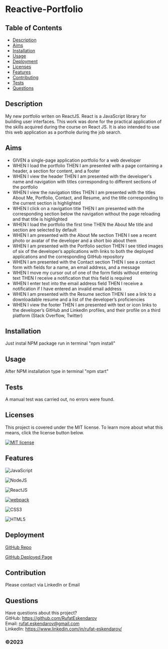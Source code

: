 # Reactive-Portfolio

## Table of Contents

- [Description](#description)
- [Aims](#aims)
- [Installation](#installation)
- [Usage](#usage)
- [Deployment](#deployment)
- [Licenses](#licenses)
- [Features](#features)
- [Contributing](#contribution)
- [Tests](#tests)
- [Questions](#questions)

## Description

My new portfolio writen on ReactJS. React is a JavaScript library for building user interfaces. This work was done for the practical application of the skills acquired during the course on React JS. It is also intended to use this web application as a porthole during the job search.

## Aims

- GIVEN a single-page application portfolio for a web developer
- WHEN I load the portfolio
  THEN I am presented with a page containing a header, a section for content, and a footer
- WHEN I view the header
  THEN I am presented with the developer's name and navigation with titles corresponding to different sections of the portfolio
- WHEN I view the navigation titles
  THEN I am presented with the titles About Me, Portfolio, Contact, and Resume, and the title corresponding to the current section is highlighted
- WHEN I click on a navigation title
  THEN I am presented with the corresponding section below the navigation without the page reloading and that title is highlighted
- WHEN I load the portfolio the first time
  THEN the About Me title and section are selected by default
- WHEN I am presented with the About Me section
  THEN I see a recent photo or avatar of the developer and a short bio about them
- WHEN I am presented with the Portfolio section
  THEN I see titled images of six of the developer’s applications with links to both the deployed applications and the corresponding GitHub repository
- WHEN I am presented with the Contact section
  THEN I see a contact form with fields for a name, an email address, and a message
- WHEN I move my cursor out of one of the form fields without entering text
  THEN I receive a notification that this field is required
- WHEN I enter text into the email address field
  THEN I receive a notification if I have entered an invalid email address
- WHEN I am presented with the Resume section
  THEN I see a link to a downloadable resume and a list of the developer’s proficiencies
- WHEN I view the footer
  THEN I am presented with text or icon links to the developer’s GitHub and LinkedIn profiles, and their profile on a third platform (Stack Overflow, Twitter)

## Installation

Just instal NPM package run in terminal "npm install"

## Usage

After NPM installation type in terminal "npm start"

## Tests

A manual test was carried out, no errors were found.

## Licenses

This project is covered under the MIT license. To learn more about what this means, click the license button below.

[![MIT license](https://img.shields.io/badge/License-MIT-blue.svg)](https://lbesson.mit-license.org/)

## Features

![JavaScript](https://img.shields.io/badge/javascript-%23323330.svg?style=for-the-badge&logo=javascript&logoColor=%23F7DF1E)

![NodeJS](https://img.shields.io/badge/node.js-6DA55F?style=for-the-badge&logo=node.js&logoColor=white)

![ReactJS](https://camo.githubusercontent.com/4e4a3b5c3e9c00501ec866e2f2466c5a6032f838aca5f2cf3b14450e39e8a2f0/68747470733a2f2f696d672e736869656c64732e696f2f62616467652f72656163742532302d2532333230323332612e7376673f267374796c653d666f722d7468652d6261646765266c6f676f3d7265616374266c6f676f436f6c6f723d253233363144414642)

[![webpack](https://www.vectorlogo.zone/logos/js_webpack/js_webpack-ar21.svg)](https://webpack.js.org/concepts/)

![CSS3](https://img.shields.io/badge/css3-%231572B6.svg?style=for-the-badge&logo=css3&logoColor=white)

![HTML5](https://img.shields.io/badge/html5-%23E34F26.svg?style=for-the-badge&logo=html5&logoColor=white)

## Deployment

[GitHub Repo](https://github.com/RufatEskendarov/Reactive-Portfolio/)

[GitHub Deployed Page](https://rufateskendarov.github.io/Reactive-Portfolio/)

## Contribution

Please contact via LinkedIn or Email

## Questions

Have questions about this project?  
GitHub: https://github.com/RufatEskendarov  
Email: rufat.eskendarov@gmail.com  
LinkedIn: https://www.linkedin.com/in/rufat-eskendarov/

### ©️2023
